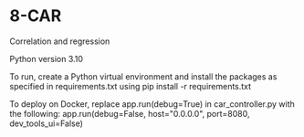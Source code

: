 # 8-CAR
Correlation and regression

Python version 3.10

To run, create a Python virtual environment and install the packages as specified in requirements.txt using pip install -r requirements.txt

To deploy on Docker, replace app.run(debug=True) in car_controller.py with the following:
app.run(debug=False, host="0.0.0.0", port=8080, dev_tools_ui=False)